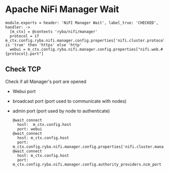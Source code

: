 
# Apache NiFi Manager Wait

    module.exports = header: 'NiFI Manager Wait', label_true: 'CHECKED', handler: ->
      [m_ctx] = @contexts 'ryba/nifi/manager'
      protocol = if m_ctx.config.ryba.nifi.manager.config.properties['nifi.cluster.protocol.is.secure'] is 'true' then 'https' else 'http'
      webui = m_ctx.config.ryba.nifi.manager.config.properties["nifi.web.#{protocol}.port"]
      
## Check TCP

Check if all Manager's port are opened
- Webui port
- broadcast port (port used to communicate with nodes)
- admin port (port used by node to authenticate)

      @wait_connect
        host:  m_ctx.config.host
        port: webui
      @wait_connect
        host: m_ctx.config.host
        port: m_ctx.config.ryba.nifi.manager.config.properties['nifi.cluster.manager.protocol.port']
      @wait_connect
        host: m_ctx.config.host
        port: m_ctx.config.ryba.nifi.manager.config.authority_providers.ncm_port
